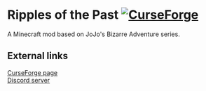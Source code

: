# Ripples of the Past [![CurseForge](http://cf.way2muchnoise.eu/versions/ripples-of-the-past_latest.svg)](https://www.curseforge.com/minecraft/mc-mods/ripples-of-the-past)
A Minecraft mod based on JoJo's Bizarre Adventure series.  
## External links
[CurseForge page](https://www.curseforge.com/minecraft/mc-mods/ripples-of-the-past)  
[Discord server](https://discord.gg/tpU5T2nT)
